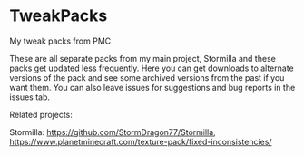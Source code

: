 # TweakPacks
My tweak packs from PMC

These are all separate packs from my main project, Stormilla and these packs get updated less frequently. Here you can get downloads to alternate versions of the pack and see some archived versions from the past if you want them. You can also leave issues for suggestions and bug reports in the issues tab.

Related projects: 

Stormilla: https://github.com/StormDragon77/Stormilla, https://www.planetminecraft.com/texture-pack/fixed-inconsistencies/

